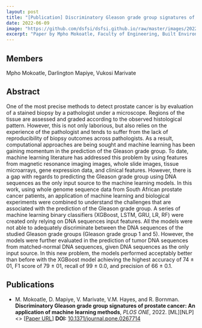 ```yaml
---
layout: post
title: "[Publication] Discriminatory Gleason grade group signatures of prostate cancer: An application of machine learning methods"
date: 2022-06-09
image: "https://github.com/dsfsi/dsfsi.github.io/raw/master/images/2022-06-09-Discriminatory-Gleason-grade-group-signatures-prostate-cancer.PNG"
excerpt: "Paper by Mpho Mokoatle, Faculty of Engineering, Built Environment and Information Technology University of Pretoria, Pretoria"
---
```

## Members
Mpho Mokoatle, Darlington Mapiye, Vukosi Marivate

## Abstract
One of the most precise methods to detect prostate cancer is by evaluation of a stained biopsy by a pathologist under a microscope. Regions of the tissue are assessed and graded according to the observed histological pattern. However, this is not only laborious, but also relies on the experience of the pathologist and tends to suffer from the lack of reproducibility of biopsy outcomes across pathologists. As a result, computational approaches are being sought and machine learning has been gaining momentum in the prediction of the Gleason grade group. To date, machine learning literature has addressed this problem by using features from magnetic resonance imaging images, whole slide images, tissue microarrays, gene expression data, and clinical features. However, there is a gap with regards to predicting the Gleason grade group using DNA sequences as the only input source to the machine learning models. In this work, using whole genome sequence data from South African prostate cancer patients, an application of machine learning and biological experiments were combined to understand the challenges that are associated with the prediction of the Gleason grade group. A series of machine learning binary classifiers (XGBoost, LSTM, GRU, LR, RF) were created only relying on DNA sequences input features. All the models were not able to adequately discriminate between the DNA sequences of the studied Gleason grade groups (Gleason grade group 1 and 5). However, the models were further evaluated in the prediction of tumor DNA sequences from matched-normal DNA sequences, given DNA sequences as the only input source. In this new problem, the models performed acceptably better than before with the XGBoost model achieving the highest accuracy of 74 ± 01, F1 score of 79 ± 01, recall of 99 ± 0.0, and precision of 66 ± 0.1.
## Publications
* M. Mokoatle, D. Mapiye, V. Marivate, V.M. Hayes, and R. Bornman. **Discriminatory Gleason grade group signatures of prostate cancer: An application of machine learning methods**, *PLOS ONE*, 2022. [ML][NLP] <> [[Paper URL](https://doi.org/10.1371/journal.pone.0267714)] **DOI:** [10.1371/journal.pone.0267714](https://dx.doi.org/10.1371/journal.pone.0267714) 